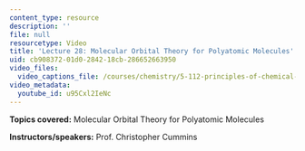 ```yaml
---
content_type: resource
description: ''
file: null
resourcetype: Video
title: 'Lecture 28: Molecular Orbital Theory for Polyatomic Molecules'
uid: cb908372-01d0-2842-18cb-286652663950
video_files:
  video_captions_file: /courses/chemistry/5-112-principles-of-chemical-science-fall-2005/video-lectures/lecture-28-molecular-orbital-theory-for-polyatomic-molecules/u95Cxl2IeNc.vtt
video_metadata:
  youtube_id: u95Cxl2IeNc
---
```


**Topics covered:** Molecular Orbital Theory for Polyatomic Molecules

**Instructors/speakers:** Prof. Christopher Cummins